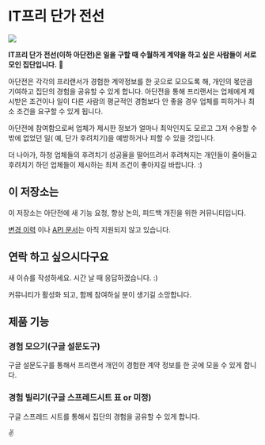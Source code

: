 # IT프리 단가 전선
<a href="https://zenhub.com"><img src="https://raw.githubusercontent.com/ZenHubIO/support/master/zenhub-badge.png"></a>

**IT프리 단가 전선(이하 아단전)은 일을 구할 때 수월하게 계약을 하고 싶은 사람들이 서로 모인 집단입니다.** 🎈 

아단전은 각각의 프리랜서가 경험한 계약정보를 한 곳으로 모으도록 해, 개인의 몫만큼 기여하고 집단의 경험을 공유할 수 있게 합니다. 아단전을 통해 프리랜서는 업체에게 제시받은 조건이나 일이 다른 사람의 평균적인 경험보다 안 좋을 경우 업체를 피하거나 최소 조건을 요구할 수 있게 됩니다.

아단전에 참여함으로써 업체가 제시한 정보가 얼마나 최악인지도 모르고 그저 수용할 수 밖에 없었던 일( 예, 단가 후려치기)을 예방하거나 피할 수 있을 것입니다.

더 나아가, 하청 업체들의 후려치기 성공율을 떨어뜨려서 후려쳐지는 개인들이 줄어들고 후려치기 하던 업체들이 제시하는 최저 조건이 좋아지길 바랍니다. :)

## 이 저장소는 

이 저장소는 아단전에 새 기능 요청, 향상 논의, 피드백 개진을 위한 커뮤니티입니다. 

[변경 이력](https://github.com/tool4Free/support/blob/master/CHANGELOG.md) 이나 [API 문서](https://github.com/tool4Free/API)는 아직 지원되지 않고 있습니다. 

## 연락 하고 싶으시다구요

새 이슈를 작성하세요. 시간 날 때 응답하겠습니다. :) 

커뮤니티가 활성화 되고, 함께 참여하실 분이 생기길 소망합니다.

## 제품 기능

### 경험 모으기(구글 설문도구)

구글 설문도구를 통해서 프리랜서 개인이 경험한 계약 정보를 한 곳에 모을 수 있게 합니다. 

### 경험 빌리기(구글 스프레드시트 표 or 미정)

구글 스프레드 시트를 통해서 집단의 경험을 공유할 수 있게 합니다. 

✌️ 
